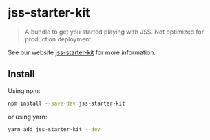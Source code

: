 # jss-starter-kit

> A bundle to get you started playing with JSS. Not optimized for production deployment.

See our website [jss-starter-kit](https://cssinjs.org/jss-starter-kit?v=v10.0.0-alpha.8) for more information.

## Install

Using npm:

```sh
npm install --save-dev jss-starter-kit
```

or using yarn:

```sh
yarn add jss-starter-kit --dev
```

